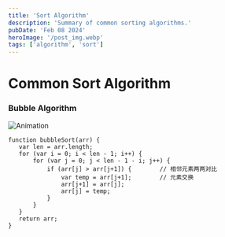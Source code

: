 ```yaml
---
title: 'Sort Algorithm'
description: 'Summary of common sorting algorithms.'
pubDate: 'Feb 08 2024'
heroImage: '/post_img.webp'
tags: ['algorithm', 'sort']
---
```


# Common Sort Algorithm

### Bubble Algorithm

![Animation](/img/bubbleSort.gif 'Bubble Sort')

```
function bubbleSort(arr) {
   var len = arr.length;
   for (var i = 0; i < len - 1; i++) {
       for (var j = 0; j < len - 1 - i; j++) {
           if (arr[j] > arr[j+1]) {        // 相邻元素两两对比
               var temp = arr[j+1];        // 元素交换
               arr[j+1] = arr[j];
               arr[j] = temp;
           }
       }
   }
   return arr;
}
```

